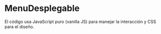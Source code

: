 # MenuDesplegable

El código usa JavaScript puro (vanilla JS) para manejar la interacción y CSS para el diseño.
